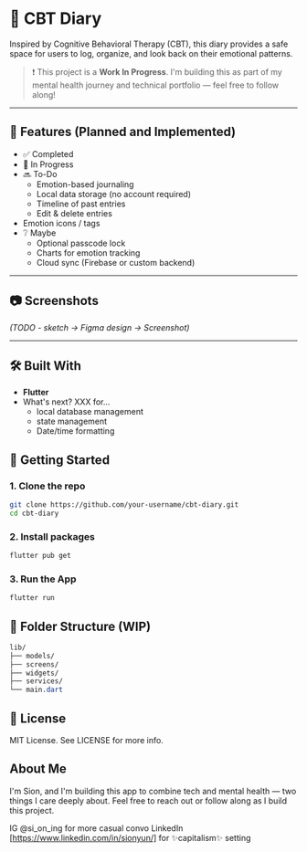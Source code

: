# 🧠 CBT Diary
Inspired by Cognitive Behavioral Therapy (CBT), this diary provides a safe space for users to log, organize, and look back on their emotional patterns.
> ❗ This project is a **Work In Progress**. I'm building this as part of my mental health journey and technical portfolio — feel free to follow along!

---

## 📱 Features (Planned and Implemented)
- ✅ Completed
- 🔄 In Progress
- 🔜 To-Do
  - Emotion-based journaling
  - Local data storage (no account required)
  - Timeline of past entries
  - Edit & delete entries
- Emotion icons / tags
- ❔ Maybe
  - Optional passcode lock
  - Charts for emotion tracking
  - Cloud sync (Firebase or custom backend)

---

## 📷 Screenshots
*(TODO - sketch -> Figma design -> Screenshot)*

---

## 🛠️ Built With
- **Flutter**
- What's next? XXX for...
  - local database management
  - state management
  - Date/time formatting

## 🔧 Getting Started
### 1. Clone the repo
```bash
git clone https://github.com/your-username/cbt-diary.git
cd cbt-diary
```
### 2. Install packages
```bash
flutter pub get
```
### 3. Run the App
```bash
flutter run
```

## 🧩 Folder Structure (WIP)
```css
lib/
├── models/
├── screens/
├── widgets/
├── services/
└── main.dart
```

## 📜 License
MIT License. See LICENSE for more info.

## About Me
I'm Sion, and I'm building this app to combine tech and mental health — two things I care deeply about.
Feel free to reach out or follow along as I build this project.

IG @si_on_ing for more casual convo
LinkedIn [https://www.linkedin.com/in/sionyun/] for ✨capitalism✨ setting
